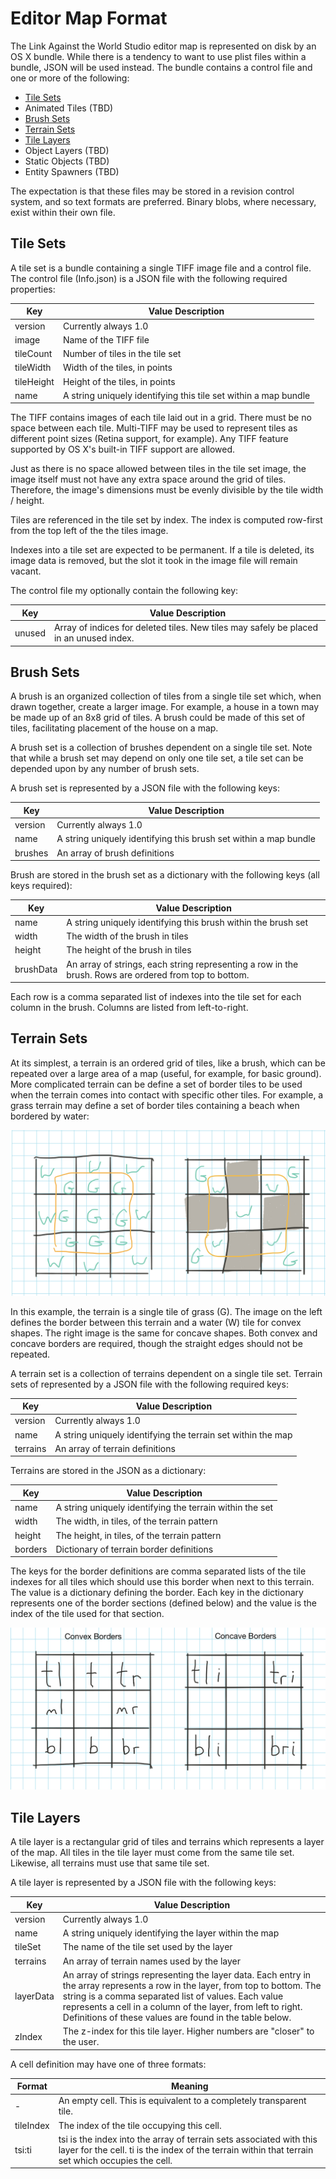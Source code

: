 # Editor Map Format

The Link Against the World Studio editor map is represented on disk by an OS X bundle. While there is a tendency to want to use plist files within a bundle, JSON will be used instead.  The bundle contains a control file and one or more of the following:

- [Tile Sets](#tile-sets)
- Animated Tiles (TBD)
- [Brush Sets](#brush-sets)
- [Terrain Sets](#terrain-sets)
- [Tile Layers](#tile-layers)
- Object Layers (TBD)
- Static Objects (TBD)
- Entity Spawners (TBD)

The expectation is that these files may be stored in a revision control system, and so text formats are preferred. Binary blobs, where necessary, exist within their own file.

## Tile Sets

A tile set is a bundle containing a single TIFF image file and a control file. The control file (Info.json) is a JSON file with the following required properties:

 Key | Value Description
-----|-------------------
version | Currently always 1.0
image | Name of the TIFF file
tileCount | Number of tiles in the tile set
tileWidth | Width of the tiles, in points
tileHeight | Height of the tiles, in points
name | A string uniquely identifying this tile set within a map bundle

The TIFF contains images of each tile laid out in a grid. There must be no space between each tile. Multi-TIFF may be used to represent tiles as different point sizes (Retina support, for example). Any TIFF feature supported by OS X's built-in TIFF support are allowed.

Just as there is no space allowed between tiles in the tile set image, the image itself must not have any extra space around the grid of tiles. Therefore, the image's dimensions must be evenly divisible by the tile width / height. 

Tiles are referenced in the tile set by index. The index is computed row-first from the top left of the the tiles image.

Indexes into a tile set are expected to be permanent. If a tile is deleted, its image data is removed, but the slot it took in the image file will remain vacant.

The control file my optionally contain the following key:

 Key | Value Description
-----|-------------------
unused | Array of indices for deleted tiles. New tiles may safely be placed in an unused index.

## Brush Sets

A brush is an organized collection of tiles from a single tile set which, when drawn together, create a larger image. For example, a house in a town may be made up of an 8x8 grid of tiles. A brush could be made of this set of tiles, facilitating placement of the house on a map.

A brush set is a collection of brushes dependent on a single tile set. Note that while a brush set may depend on only one tile set, a tile set can be depended upon by any number of brush sets.

A brush set is represented by a JSON file with the following keys:

 Key | Value Description
-----|-------------------
version | Currently always 1.0
name | A string uniquely identifying this brush set within a map bundle
brushes | An array of brush definitions

Brush are stored in the brush set as a dictionary with the following keys (all keys required):

 Key | Value Description
-----|-------------------
name | A string uniquely identifying this brush within the brush set
width | The width of the brush in tiles
height | The height of the brush in tiles
brushData | An array of strings, each string representing a row in the brush. Rows are ordered from top to bottom.

Each row is a comma separated list of indexes into the tile set for each column in the brush. Columns are listed from left-to-right. 

## Terrain Sets

At its simplest, a terrain is an ordered grid of tiles, like a brush, which can be repeated over a large area of a map (useful, for example, for basic ground). More complicated terrain can be define a set of border tiles to be used when the terrain comes into contact with specific other tiles. For example, a grass terrain may define a set of border tiles containing a beach when bordered by water:

![Terrain Border Definition](img/TerrainSetBorderExample.png)

In this example, the terrain is a single tile of grass (G). The image on the left defines the border between this terrain and a water (W) tile for convex shapes. The right image is the same for concave shapes. Both convex and concave borders are required, though the straight edges should not be repeated. 

A terrain set is a collection of terrains dependent on a single tile set. Terrain sets of represented by a JSON file with the following required keys:

 Key | Value Description
-----|-------------------
version | Currently always 1.0
name | A string uniquely identifying the terrain set within the map
terrains | An array of terrain definitions

Terrains are stored in the JSON as a dictionary:

 Key | Value Description
-----|-------------------
name | A string uniquely identifying the terrain within the set
width | The width, in tiles, of the terrain pattern
height | The height, in tiles, of the terrain pattern
borders | Dictionary of terrain border definitions

The keys for the border definitions are comma separated lists of the tile indexes for all tiles which should use this border when next to this terrain. The value is a dictionary defining the border. Each key in the dictionary represents one of the border sections (defined below) and the value is the index of the tile used for that section.

![Terrain Border Keys](img/TerrainBorderKeys.png)

## Tile Layers

A tile layer is a rectangular grid of tiles and terrains which represents a layer of the map. All tiles in the tile layer must come from the same tile set. Likewise, all terrains must use that same tile set.

A tile layer is represented by a JSON file with the following keys:

 Key | Value Description
-----|-------------------
version | Currently always 1.0
name | A string uniquely identifying the layer within the map
tileSet | The name of the tile set used by the layer
terrains | An array of terrain names used by the layer
layerData | An array of strings representing the layer data. Each entry in the array represents a row in the layer, from top to bottom. The string is a comma separated list of values. Each value represents a cell in a column of the layer, from left to right. Definitions of these values are found in the table below.
zIndex | The z-index for this tile layer. Higher numbers are "closer" to the user.

A cell definition may have one of three formats:

 Format | Meaning
--------|---------
- | An empty cell. This is equivalent to a completely transparent tile.
tileIndex | The index of the tile occupying this cell.
tsi:ti | tsi is the index into the array of terrain sets associated with this layer for the cell. ti is the index of the terrain within that terrain set which occupies the cell.

